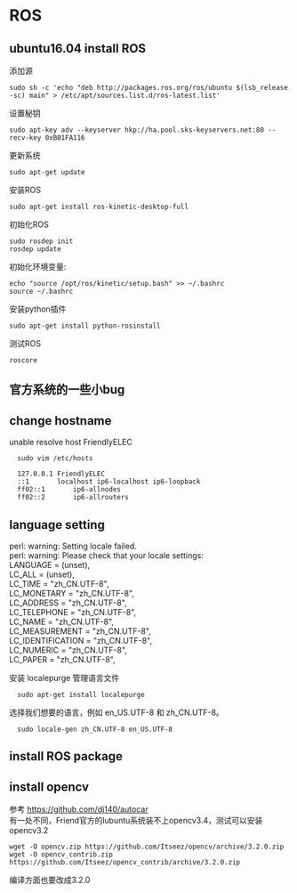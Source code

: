 # ROS
## ubuntu16.04 install ROS
   添加源
    
    sudo sh -c 'echo "deb http://packages.ros.org/ros/ubuntu $(lsb_release -sc) main" > /etc/apt/sources.list.d/ros-latest.list'
   设置秘钥
    
    sudo apt-key adv --keyserver hkp://ha.pool.sks-keyservers.net:80 --recv-key 0xB01FA116
   更新系统
    
    sudo apt-get update
   安装ROS
    
    sudo apt-get install ros-kinetic-desktop-full
   初始化ROS
    
    sudo rosdep init
    rosdep update
   初始化环境变量:
    
    echo "source /opt/ros/kinetic/setup.bash" >> ~/.bashrc
    source ~/.bashrc
   安装python插件
    
    sudo apt-get install python-rosinstall      
   测试ROS
    
    roscore
    
## 官方系统的一些小bug
## change hostname

unable resolve host FriendlyELEC

      sudo vim /etc/hosts
      
      127.0.0.1	FriendlyELEC
      ::1		localhost ip6-localhost ip6-loopback
      ff02::1		ip6-allnodes
      ff02::2		ip6-allrouters
   
## language setting

perl: warning: Setting locale failed. <br>
perl: warning: Please check that your locale settings: <br>
LANGUAGE = (unset), <br>
LC_ALL = (unset), <br>
LC_TIME = "zh_CN.UTF-8", <br>
LC_MONETARY = "zh_CN.UTF-8", <br>
LC_ADDRESS = "zh_CN.UTF-8", <br>
LC_TELEPHONE = "zh_CN.UTF-8",<br>
LC_NAME = "zh_CN.UTF-8", <br>
LC_MEASUREMENT = "zh_CN.UTF-8", <br>
LC_IDENTIFICATION = "zh_CN.UTF-8", <br>
LC_NUMERIC = "zh_CN.UTF-8", <br>
LC_PAPER = "zh_CN.UTF-8", <br>
		
   安装 localepurge 管理语言文件
   
      sudo apt-get install localepurge
      
   选择我们想要的语言，例如 en_US.UTF-8 和 zh_CN.UTF-8。
   
      sudo locale-gen zh_CN.UTF-8 en_US.UTF-8
  
## install ROS package
	
	
## install opencv

参考 https://github.com/dj140/autocar <br>
有一处不同，Friend官方的lubuntu系统装不上opencv3.4，测试可以安装opencv3.2

	wget -O opencv.zip https://github.com/Itseez/opencv/archive/3.2.0.zip
	wget -O opencv_contrib.zip https://github.com/Itseez/opencv_contrib/archive/3.2.0.zip
编译方面也要改成3.2.0
